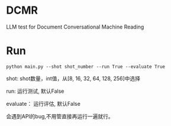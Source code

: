# DCMR
LLM test for Document Conversational Machine Reading
# Run
`python main.py --shot shot_number --run True --evaluate True`

shot: shot数量，int值，从[8, 16, 32, 64, 128, 256]中选择

run: 运行测试, 默认False

evaluate： 运行评估, 默认False




会遇到API的bug,不用管直接再运行一遍就行。
